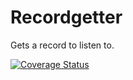 # Recordgetter
Gets a record to listen to.

[![Coverage Status](https://coveralls.io/repos/github/brotherlogic/recordgetter/badge.svg?branch=master)](https://coveralls.io/github/brotherlogic/recordgetter?branch=master)